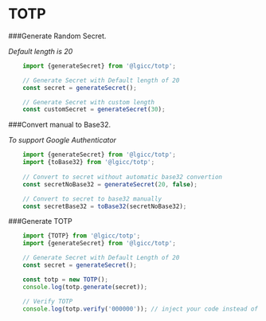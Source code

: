 # TOTP

###Generate Random Secret.  

*Default length is 20*
```javascript
    import {generateSecret} from '@lgicc/totp';

    // Generate Secret with Default length of 20
    const secret = generateSecret();

    // Generate Secret with custom length
    const customSecret = generateSecret(30);
```
  

###Convert manual to Base32.  

*To support Google Authenticator*
```javascript
    import {generateSecret} from '@lgicc/totp';
    import {toBase32} from '@lgicc/totp';
    
    // Convert to secret without automatic base32 convertion
    const secretNoBase32 = generateSecret(20, false);

    // Convert to secret to base32 manually
    const secretBase32 = toBase32(secretNoBase32);
```
  

###Generate TOTP

```javascript
    import {TOTP} from '@lgicc/totp';
    import {generateSecret} from '@lgicc/totp';

    // Generate Secret with Default Length of 20
    const secret = generateSecret();

    const totp = new TOTP();
    console.log(totp.generate(secret));

    // Verify TOTP
    console.log(totp.verify('000000')); // inject your code instead of 000000
```
